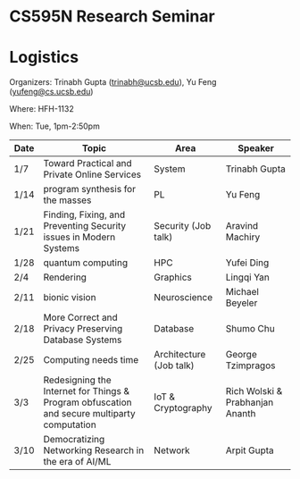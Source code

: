 # CS595N Research Seminar

# Logistics
Organizers: Trinabh Gupta (trinabh@ucsb.edu), Yu Feng (yufeng@cs.ucsb.edu)

Where: HFH-1132

When: Tue, 1pm-2:50pm


| Date  | Topic                                         | Area | Speaker |
|-------|-----------------------------------------------|--------|------|
| 1/7  | Toward Practical and Private Online Services   |   System   |  Trinabh Gupta    |
| 1/14  | program synthesis for the masses         |  PL      |  Yu Feng    |   
| 1/21  |Finding, Fixing, and Preventing Security issues in Modern Systems              |  Security (Job talk)      |  Aravind Machiry    |   
| 1/28  | quantum computing       |  HPC     |   Yufei Ding   |    
| 2/4 | Rendering                   |  Graphics    |   Lingqi Yan   |    
| 2/11 | bionic vision                    |  Neuroscience | Michael Beyeler    | 
| 2/18 | More Correct and Privacy Preserving Database Systems |  Database  |   Shumo Chu   |   
| 2/25 | Computing needs time              | Architecture (Job talk)        |   George Tzimpragos   |    
| 3/3 | Redesigning the Internet for Things & Program obfuscation and secure multiparty computation            |   IoT & Cryptography     |   Rich Wolski & Prabhanjan Ananth   |   
| 3/10 | Democratizing Networking Research in the era of AI/ML                        | Network       |  Arpit Gupta    |   

